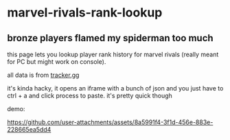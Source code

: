 # marvel-rivals-rank-lookup
## bronze players flamed my spiderman too much

this page lets you lookup player rank history for marvel rivals (really meant for PC but might work on console).

all data is from [tracker.gg](https://tracker.gg/)

it's kinda hacky, it opens an iframe with a bunch of json and you just have to ctrl + a and click process to paste. it's pretty quick though


demo:

https://github.com/user-attachments/assets/8a5991f4-3f1d-456e-883e-228665ea5dd4

